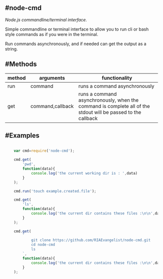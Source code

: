 #node-cmd
-
*Node.js commandline/terminal interface.*  

Simple commandline or terminal interface to allow you to run cli or bash style commands as if you were in the terminal.

Run commands asynchronously, and if needed can get the output as a string.

#Methods
-

|method | arguments | functionality |
|-------|-----------|---------------|
|run    | command   | runs a command asynchronously|
|get    | command,callback  | runs a command asynchronously, when the command is complete all of the stdout will be passed to the callback|


#Examples
-

```javascript

    var cmd=require('node-cmd');

    cmd.get(
        'pwd',
        function(data){
            console.log('the current working dir is : ',data)
        }
    );

    cmd.run('touch example.created.file');

    cmd.get(
        'ls',
        function(data){
            console.log('the current dir contains these files :\n\n',data)
        }
    );

    cmd.get(
        `
            git clone https://github.com/RIAEvangelist/node-cmd.git
            cd node-cmd
            ls
        `,
        function(data){
            console.log('the current dir contains these files :\n\n',data)
        }
    );

```
